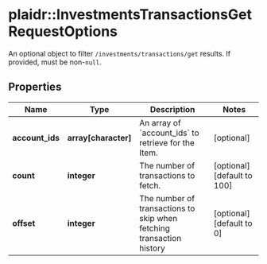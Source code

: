 # plaidr::InvestmentsTransactionsGetRequestOptions

An optional object to filter `/investments/transactions/get` results. If provided, must be non-`null`.

## Properties
Name | Type | Description | Notes
------------ | ------------- | ------------- | -------------
**account_ids** | **array[character]** | An array of &#x60;account_ids&#x60; to retrieve for the Item. | [optional] 
**count** | **integer** | The number of transactions to fetch.  | [optional] [default to 100]
**offset** | **integer** | The number of transactions to skip when fetching transaction history | [optional] [default to 0]



